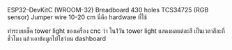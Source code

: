 ESP32-DevKitC (WROOM-32) Breadboard 430 holes TCS34725 (RGB sensor) Jumper wire 10-20 cm นี่คือ hardware ที่ใช้

ทำระบบเช็ค tower light ของเครื่อง cnc ว่า ใน1วัน tower light แสดงผลแต่ละสี เป็นเวลาสีละกี่ชั่วโมง แล้วเอาข้อมูลไปโชว์บน dashboard 

